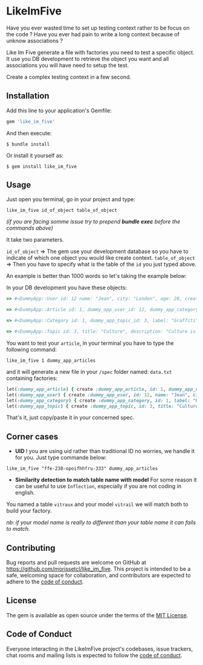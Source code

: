# LikeImFive

Have you ever wasted time to set up testing context rather to be focus on the code ?
Have you ever had pain to write a long context because of unknow associations ?

 Like Im Five generate a file with factories you need to test a specific object. It use you DB development to retrieve the object you want and all associations you will have need to setup the test.

Create a complex testing context in a few second.

## Installation

Add this line to your application's Gemfile:

```ruby
gem 'like_im_five'
```

And then execute:

    $ bundle install

Or install it yourself as:

    $ gem install like_im_five

## Usage

Just open you terminal, go in your project and type:

`like_im_five id_of_object table_of_object`

*(if you are facing somme issue try to prepend **bundle exec** before the commands above)*

It take two parameters.

`id_of_object` => The gem use your development database so you have to indicate of which one object you would like create context.
`table_of_object` => Then you have to specify what is the table of the `id` you just typed above.

An example is better than 1000 words so let's taking the example below:

In your DB development you have these objects:

```ruby
=> #<DummyApp::User id: 12 name: "Jean", city: "London", age: 20, created_at: "2019-12-30 22:45:33", updated_at: "2019-12-30 22:45:33">
```
```ruby
=> #<DummyApp::Article id: 1, dummy_app_user_id: 12, dummy_app_category_id: 1, title: "Subway Art 25th", body: "Anniversary Edition", created_at: "2019-12-30 22:45:33", updated_at: "2019-12-30 22:45:33">
```
```ruby
=> #<DummyApp::Category id: 1, dummy_app_topic_id: 3, label: "Graffiti", created_at: "2019-12-30 22:45:33", updated_at: "2019-12-30 22:45:33">
```
```ruby
=> #<DummyApp::Topic id: 3, title: "Culture", description: "Culture is beautiful", created_at: "2019-12-30 22:45:33", updated_at: "2019-12-30 22:45:33">
```

You want to test your `article`, in your terminal you have to type the following command:

`like_im_five 1 dummy_app_articles`

and it will generate a new file in your `/spec` folder named: `data.txt` containing factories:

```ruby
let(:dummy_app_article) { create :dummy_app_article, id: 1, dummy_app_user_id: 12, dummy_app_category_id: 1, title: "Subway Art 25th", body: "Anniversary Edition" }
let(:dummy_app_user) { create :dummy_app_user, id: 12, name: "Jean", city: "London", age: 20 }
let(:dummy_app_category) { create :dummy_app_category, id: 1, label: "Graffiti", dummy_app_topic_id: 3 }
let(:dummy_app_topic) { create :dummy_app_topic, id: 3, title: "Culture", description: "Culture is beautiful" }
```

That's it, just copy/paste it in your concerned spec.

## Corner cases

 - **UID**
I you are using uid rather than traditional ID no worries, we handle it for you. Just type commande below:

`like_im_five "ffe-230-opoifhhfru-333" dummy_app_articles`

  - **Similarity detection to match table name with model**
For some reason it can be useful to use `Inflection`, especially if you are not coding in english.

You named a table `vitraux` and your model `vitrail` we will match both to build your factory.

*nb: if your model name is really to different than your table name it can fails to match.*


## Contributing

Bug reports and pull requests are welcome on GitHub at https://github.com/morissetcl/like_im_five. This project is intended to be a safe, welcoming space for collaboration, and contributors are expected to adhere to the [code of conduct](https://github.com/morissetcl/like_im_five/blob/master/CODE_OF_CONDUCT.md).


## License

The gem is available as open source under the terms of the [MIT License](https://opensource.org/licenses/MIT).

## Code of Conduct

Everyone interacting in the LikeImFive project's codebases, issue trackers, chat rooms and mailing lists is expected to follow the [code of conduct](https://github.com/morissetcl/like_im_five/blob/master/CODE_OF_CONDUCT.md).
